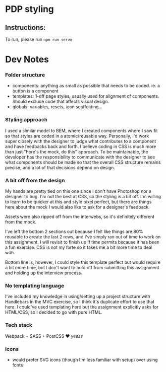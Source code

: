 # PDP styling
## Instructions:
To run, please run `npm run serve`

# Dev Notes
### Folder structure
- components: anything as small as possible that needs to be coded. ie. a button is a component
- templates: 1-off page styles, usually used for alignment of components. Should exclude code that affects visual design.
- globals: variables, resets, icon scaffolding...

### Styling approach
I used a similar model to BEM, where I created components where I saw fit so that styles are coded in a atomic/reusable way. Personally, I'd work super closely with the designer to judge what contributes to a component and have feedbacks back and forth. I believe coding in CSS is much more than just "here's the mock, do  this" approach. To be maintainable, the developer has the responsibility to communicate with the designer to see what components should be made so that the overall CSS structure remains precise, and a lot of that decisions depend on design.

### A bit off from the design
My hands are pretty tied on this one since I don't have Photoshop nor a designer to bug. I'm not the best at CSS, so the styling is a bit off. I'm willing to learn to be quicker at this and style pixel perfect, but there are things here about the mock I would also like to ask for a designer's feedback.

Assets were also ripped off from the interwebs, so it's definitely different from the mock.

I've left the bottom 2 sections out because I felt like things are 80% reusable to create the last 2 rows, and I've simply ran out of time to work on this assignment. I will revisit to finish up if time permits because it has been a fun exercise. CSS is not my forte so it takes me a bit more time to deal with.

Bottom line is, however, I could style this template perfect but would require a bit more time, but I don't want to hold off from submitting this assignment and holding up the interview process.

### No templating language
I've included my knowledge in using/setting up a project structure with Handlebars in the MVC exercise, so I think it's duplicate effort to use that here. I could've used templating here but the assignment explicitly asks for HTML/CSS, so I decided to go with pure HTML.

### Tech stack
Webpack + SASS + PostCSS ♥️ _yesss_

### Icons
- would prefer SVG icons (though I'm less familiar with setup) over using fonts
